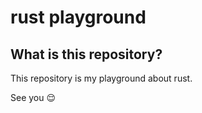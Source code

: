 # rust playground

## What is this repository?
This repository is my playground about rust.

See you 😌
